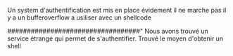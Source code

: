 Un system d'authentification est mis en place évidement il ne marche pas 
il y a un bufferoverflow a usiliser avec un shellcode

##################################"
Nous avons trouvé un service étrange qui permet de s'authentifier.
Trouvé le moyen d'obtenir un shell
